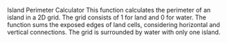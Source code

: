 Island Perimeter Calculator
This function calculates the perimeter of an island in a 2D grid. The grid consists of 1 for land and 0 for water. The function sums the exposed edges of land cells, considering horizontal and vertical connections. The grid is surrounded by water with only one island.
